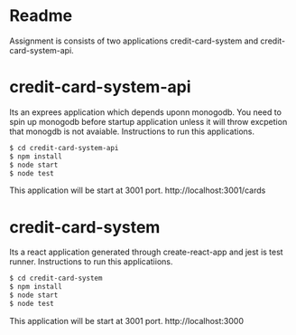 # Readme
Assignment is consists of two applications credit-card-system and credit-card-system-api. 

# credit-card-system-api
Its an exprees application which depends uponn monogodb. You need to spin up monogodb before startup application unless it will throw excpetion that monogdb is not avaiable. Instructions to run this applications. 
```sh
$ cd credit-card-system-api
$ npm install
$ node start
$ node test
```
This application will be start at 3001 port. http://localhost:3001/cards

# credit-card-system
Its a react application generated through create-react-app and jest is test runner. Instructions to run this applicatiions. 
```sh
$ cd credit-card-system
$ npm install
$ node start
$ node test
```

This application will be start at 3001 port. http://localhost:3000
